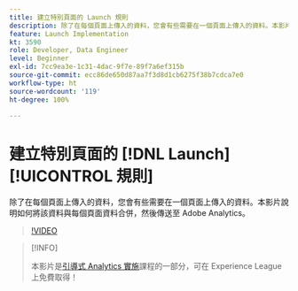 ```yaml
---
title: 建立特別頁面的 Launch 規則
description: 除了在每個頁面上傳入的資料，您會有些需要在一個頁面上傳入的資料。本影片說明如何將該資料與每個頁面資料合併，然後傳送至 Adobe Analytics。
feature: Launch Implementation
kt: 3590
role: Developer, Data Engineer
level: Beginner
exl-id: 7cc9ea3e-1c31-4dac-9f7e-89f7a6ef315b
source-git-commit: ecc86de650d87aa7f3d8d1cb6275f38b7cdca7e0
workflow-type: ht
source-wordcount: '119'
ht-degree: 100%

---
```


# 建立特別頁面的 [!DNL Launch] [!UICONTROL 規則]

除了在每個頁面上傳入的資料，您會有些需要在一個頁面上傳入的資料。本影片說明如何將該資料與每個頁面資料合併，然後傳送至 Adobe Analytics。

>[!VIDEO](https://video.tv.adobe.com/v/28770/?quality=12&learn=on)

>[!INFO]
>
> 本影片是[引導式 Analytics 實施](https://experienceleague.adobe.com/?recommended=Analytics-D-1-2019.1)課程的一部分，可在 Experience League 上免費取得！